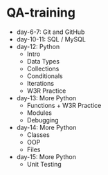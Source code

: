 # QA-training
- day-6-7: Git and GitHub
- day-10-11: SQL / MySQL
- day-12: Python
  - Intro
  - Data Types
  - Collections
  - Conditionals
  - Iterations
  - W3R Practice
- day-13: More Python
  - Functions + W3R Practice
  - Modules
  - Debugging
- day-14: More Python
  - Classes
  - OOP
  - Files
- day-15: More Python
  - Unit Testing
